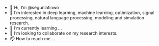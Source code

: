 - 👋 Hi, I’m @segunlatinwo
- 👀 I’m interested in deep learning, machine learning, optimization, signal processing, natural language processing, modeling and simulation research.
- 🌱 I’m currently learning ...
- 💞️ I’m looking to collaborate on my research interests.
- 📫 How to reach me ...

<!---
segunlatinwo/segunlatinwo is a ✨ special ✨ repository because its `README.md` (this file) appears on your GitHub profile.
You can click the Preview link to take a look at your changes.
--->
